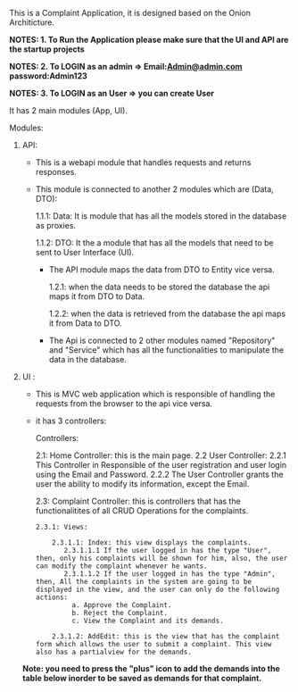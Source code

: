 This is a Complaint Application, it is designed based on the Onion Architicture.

**NOTES: 1. To Run the Application please make sure that the UI and API are the startup projects**

**NOTES: 2. To LOGIN as an admin => Email:Admin@admin.com password:Admin123**

**NOTES: 3. To LOGIN as an User => you can create User**


It has 2 main modules (App, UI).

Modules:
  1. API:
     - This is a webapi module that handles requests and returns responses.
     - This module is connected to another 2 modules which are (Data, DTO):
       
         1.1.1: Data: It is module that has all the models stored in the database as proxies.
       
         1.1.2: DTO: It the a module that has all the models that need to be sent to User Interface (UI).
       
       - The API module maps the data from DTO to Entity vice versa.
         
         1.2.1: when the data needs to be stored the database the api maps it from DTO to Data.
         
         1.2.2: when the data is retrieved from the database the api maps it from Data to DTO.
         
       - The Api is connected to 2 other modules named "Repository" and "Service" which has all the functionalities to manipulate the data in the database.
         
  2. UI :
     
     - This is MVC web application which is responsible of handling the requests from the browser to the api vice versa.
       
     - it has 3 controllers:
       
       Controllers:
     
         2.1: Home Controller: this is the main page.
         2.2  User Controller: 
            2.2.1 This Controller in Responsible of the user registration and user login using the Email and Password.
            2.2.2 The User Controller grants the user the ability to modify its information, except the Email.
         
         2.3: Complaint Controller: this is controllers that has the functionalitites of all CRUD Operations for the complaints.
       
           2.3.1: Views:
       
               2.3.1.1: Index: this view displays the complaints.
                  2.3.1.1.1 If the user logged in has the type "User", then, only his complaints will be shown for him, also, the user can modify the complaint whenever he wants.
                  2.3.1.1.2 If the user logged in has the type "Admin", then, All the complaints in the system are going to be displayed in the view, and the user can only do the following actions: 
                    a. Approve the Complaint.
                    b. Reject the Complaint.
                    c. View the Complaint and its demands.
       
               2.3.1.2: AddEdit: this is the view that has the complaint form which allows the user to submit a complaint. This view also has a partialview for the demands.
      **Note: you need to press the "plus" icon to add the demands into the table below inorder to be saved as demands for that complaint.**


